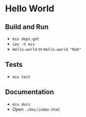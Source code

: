 # Hello World

## Build and Run

* `mix deps.get`
* `iex -S mix`
* `Hello.world` or `Hello.world "Rob"`

## Tests

* `mix test`

## Documentation

* `mix docs`
* Open `./doc/index.html`